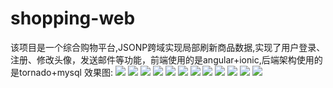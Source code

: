 # shopping-web
该项目是一个综合购物平台,JSONP跨域实现局部刷新商品数据,实现了用户登录、注册、修改头像，发送邮件等功能，前端使用的是angular+ionic,后端架构使用的是tornado+mysql
效果图:
![](https://raw.githubusercontent.com/wd13925/shopping-web/master/screenshots/510887530c25406faba93d10cc0a1c88.jpg)
![](https://raw.githubusercontent.com/wd13925/shopping-web/master/screenshots/7e2b646a31104c39a6878386dffea3b7.jpg)
![](https://raw.githubusercontent.com/wd13925/shopping-web/master/screenshots/e878e7c9ede540648c66d771866a4a47.jpg)
![](https://raw.githubusercontent.com/wd13925/shopping-web/master/screenshots/230d598f4237472182880f60fe1c38cd.jpg)
![](https://raw.githubusercontent.com/wd13925/shopping-web/master/screenshots/aed53f68aba84c2782779c841ee4c0fd.jpg)
![](https://raw.githubusercontent.com/wd13925/shopping-web/master/screenshots/a5d6eea1399c427688ea57d8e792aa5e.jpg)
![](https://raw.githubusercontent.com/wd13925/shopping-web/master/screenshots/4ed60ebba9fc49e9bb7918637f42c63d.jpg)
![](https://raw.githubusercontent.com/wd13925/shopping-web/master/screenshots/29bbc887139f4b93b317932c530a3b4a.jpg)
![](https://raw.githubusercontent.com/wd13925/shopping-web/master/screenshots/61e579f963304ecb9e8e72e1495dde0c.jpg)
![](https://raw.githubusercontent.com/wd13925/shopping-web/master/screenshots/112fb0d0018048f6bf17f0ea1010b4a9.jpg)
![](https://raw.githubusercontent.com/wd13925/shopping-web/master/screenshots/d81db197218a45c0ad76cd7b9fcdb4ec.jpg)
![](https://raw.githubusercontent.com/wd13925/shopping-web/master/screenshots/112fb0d0018048f6bf17f0ea1010b4a9.jpg)
